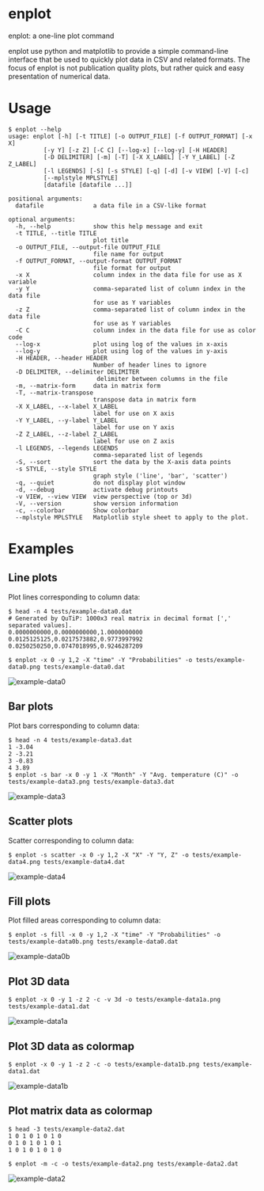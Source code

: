 enplot
======

enplot: a one-line plot command

enplot use python and matplotlib to provide a simple command-line interface
that be used to quickly plot data in CSV and related formats. The focus of
enplot is not publication quality plots, but rather quick and easy presentation
of numerical data. 


Usage
=====

    $ enplot --help
    usage: enplot [-h] [-t TITLE] [-o OUTPUT_FILE] [-f OUTPUT_FORMAT] [-x X]
              [-y Y] [-z Z] [-C C] [--log-x] [--log-y] [-H HEADER]
              [-D DELIMITER] [-m] [-T] [-X X_LABEL] [-Y Y_LABEL] [-Z Z_LABEL]
              [-l LEGENDS] [-S] [-s STYLE] [-q] [-d] [-v VIEW] [-V] [-c]
              [--mplstyle MPLSTYLE]
              [datafile [datafile ...]]

    positional arguments:
      datafile              a data file in a CSV-like format

    optional arguments:
      -h, --help            show this help message and exit
      -t TITLE, --title TITLE
                            plot title
      -o OUTPUT_FILE, --output-file OUTPUT_FILE
                            file name for output
      -f OUTPUT_FORMAT, --output-format OUTPUT_FORMAT
                            file format for output
      -x X                  column index in the data file for use as X variable
      -y Y                  comma-separated list of column index in the data file
                            for use as Y variables
      -z Z                  comma-separated list of column index in the data file
                            for use as Y variables
      -C C                  column index in the data file for use as color code
      --log-x               plot using log of the values in x-axis
      --log-y               plot using log of the values in y-axis
      -H HEADER, --header HEADER
                            Number of header lines to ignore
      -D DELIMITER, --delimiter DELIMITER
                             delimiter between columns in the file
      -m, --matrix-form     data in matrix form
      -T, --matrix-transpose
                            transpose data in matrix form
      -X X_LABEL, --x-label X_LABEL
                            label for use on X axis
      -Y Y_LABEL, --y-label Y_LABEL
                            label for use on Y axis
      -Z Z_LABEL, --z-label Z_LABEL
                            label for use on Z axis
      -l LEGENDS, --legends LEGENDS
                            comma-separated list of legends
      -S, --sort            sort the data by the X-axis data points
      -s STYLE, --style STYLE
                            graph style ('line', 'bar', 'scatter')
      -q, --quiet           do not display plot window
      -d, --debug           activate debug printouts
      -v VIEW, --view VIEW  view perspective (top or 3d)
      -V, --version         show version information
      -c, --colorbar        Show colorbar
      --mplstyle MPLSTYLE   Matplotlib style sheet to apply to the plot.

Examples
========

Line plots
----------

Plot lines corresponding to column data:

    $ head -n 4 tests/example-data0.dat 
    # Generated by QuTiP: 1000x3 real matrix in decimal format [',' separated values].
    0.0000000000,0.0000000000,1.0000000000
    0.0125125125,0.0217573882,0.9773997992
    0.0250250250,0.0747018995,0.9246287209

    $ enplot -x 0 -y 1,2 -X "time" -Y "Probabilities" -o tests/example-data0.png tests/example-data0.dat

![example-data0](https://raw.github.com/jrjohansson/enplot/master/tests/example-data0.png)

Bar plots
----------

Plot bars corresponding to column data:

    $ head -n 4 tests/example-data3.dat 
    1 -3.04
    2 -3.21
    3 -0.83
    4 3.89
    $ enplot -s bar -x 0 -y 1 -X "Month" -Y "Avg. temperature (C)" -o tests/example-data3.png tests/example-data3.dat

![example-data3](https://raw.github.com/jrjohansson/enplot/master/tests/example-data3.png)

Scatter plots
-------------

Scatter corresponding to column data:

    $ enplot -s scatter -x 0 -y 1,2 -X "X" -Y "Y, Z" -o tests/example-data4.png tests/example-data4.dat

![example-data4](https://raw.github.com/jrjohansson/enplot/master/tests/example-data4.png)


Fill plots
----------

Plot filled areas corresponding to column data:

    $ enplot -s fill -x 0 -y 1,2 -X "time" -Y "Probabilities" -o tests/example-data0b.png tests/example-data0.dat

![example-data0b](https://raw.github.com/jrjohansson/enplot/master/tests/example-data0b.png)


Plot 3D data
------------

    $ enplot -x 0 -y 1 -z 2 -c -v 3d -o tests/example-data1a.png tests/example-data1.dat

![example-data1a](https://raw.github.com/jrjohansson/enplot/master/tests/example-data1a.png)


Plot 3D data as colormap
------------------------

    $ enplot -x 0 -y 1 -z 2 -c -o tests/example-data1b.png tests/example-data1.dat

![example-data1b](https://raw.github.com/jrjohansson/enplot/master/tests/example-data1b.png)


Plot matrix data as colormap
----------------------------

    $ head -3 tests/example-data2.dat 
    1 0 1 0 1 0 1 0
    0 1 0 1 0 1 0 1
    1 0 1 0 1 0 1 0
    
    $ enplot -m -c -o tests/example-data2.png tests/example-data2.dat

![example-data2](https://raw.github.com/jrjohansson/enplot/master/tests/example-data2.png)

